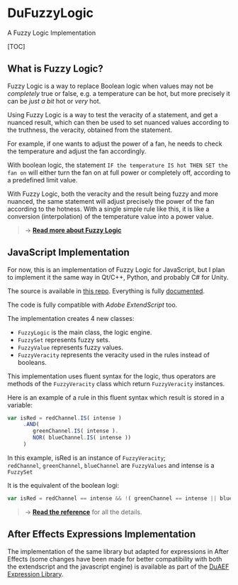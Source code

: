# DuFuzzyLogic

A Fuzzy Logic Implementation

[TOC]

## What is Fuzzy Logic?

Fuzzy Logic is a way to replace Boolean logic when values may not be *completely* true or false, e.g. a temperature can be hot, but more precisely it can be *just a bit* hot or *very* hot.

Using Fuzzy Logic is a way to test the veracity of a statement, and get a nuanced result, which can then be used to set nuanced values according to the truthness, the veracity, obtained from the statement.

For example, if one wants to adjust the power of a fan, he needs to check the temperature and adjust the fan accordingly.

With boolean logic, the statement `IF the temperature IS hot THEN SET the fan on` will either turn the fan on at full power or completely off, according to a predefined limit value.

With Fuzzy Logic, both the veracity and the result being fuzzy and more nuanced, the same statement will adjust precisely the power of the fan according to the hotness. With a single simple rule like this, it is like a conversion (interpolation) of the temperature value into a power value.

> -> [**Read more about Fuzzy Logic**](Home.md)

## JavaScript Implementation

For now, this is an implementation of Fuzzy Logic for JavaScript, but I plan to implement it the same way in Qt/C++, Python, and probably C# for Unity.

The source is available in [this repo](https://github.com/Nico-Duduf/DuFuzzyLogic/tree/master/src/JavaScript). Everything is fully [documented](https://dufuzzylogic-docs.rainboxlab.org/js/index.html).

The code is fully compatible with *Adobe ExtendScript* too.

The implementation creates 4 new classes:

- `FuzzyLogic` is the main class, the logic engine.
- `FuzzySet` represents fuzzy sets.
- `FuzzyValue` represents fuzzy values.
- `FuzzyVeracity` represents the veracity used in the rules instead of booleans.

This implementation uses fluent syntax for the logic, thus operators are methods of the `FuzzyVeracity` class which return `FuzzyVeracity` instances.

Here is an example of a rule in this fluent syntax which result is stored in a variable:

```js
var isRed = redChannel.IS( intense )
     .AND(
        greenChannel.IS( intense ).
        NOR( blueChannel.IS( intense ))
     )
```

In this example, isRed is an instance of `FuzzyVeracity`;  
`redChannel`, `greenChannel`, `blueChannel` are `FuzzyValues` and intense is a `FuzzySet`

It is the equivalent of the boolean logi:

```js
var isRed = redChannel == intense && !( greenChannel == intense || blueChannel == intenst )
```

> -> [**Read the reference**](https://dufuzzylogic-docs.rainboxlab.org/js/index.html) for all the details.

## After Effects Expressions Implementation

The implementation of the same library but adapted for expressions in After Effects (some changes have been made for better compatibility with both the extendscript and the javascript engine) is available as part of the [DuAEF Expression Library](https://github.com/Rainbox-dev/DuAEF_ExpressionLib).
